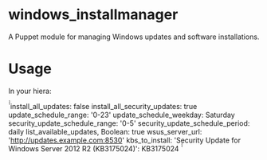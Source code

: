 # windows_installmanager

A Puppet module for managing Windows updates and software installations.

# Usage

In your hiera:

̀̀̀
install_all_updates: false
install_all_security_updates: true
update_schedule_range: '0-23'
update_schedule_weekday: Saturday
security_update_schedule_range: '0-5'
security_update_schedule_period: daily
list_available_updates, Boolean: true
wsus_server_url: 'http://updates.example.com:8530'
kbs_to_install:
  'Security Update for Windows Server 2012 R2 (KB3175024)': KB3175024
̀̀̀

